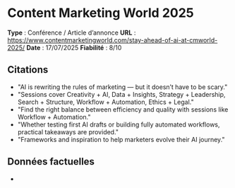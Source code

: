 # Content Marketing World 2025

**Type** : Conférence / Article d’annonce
**URL** : https://www.contentmarketingworld.com/stay-ahead-of-ai-at-cmworld-2025/
**Date** : 17/07/2025
**Fiabilité** : 8/10

## Citations

* "AI is rewriting the rules of marketing — but it doesn’t have to be scary."
* "Sessions cover Creativity + AI, Data + Insights, Strategy + Leadership, Search + Structure, Workflow + Automation, Ethics + Legal."
* "Find the right balance between efficiency and quality with sessions like Workflow + Automation."
* "Whether testing first AI drafts or building fully automated workflows, practical takeaways are provided."
* "Frameworks and inspiration to help marketers evolve their AI journey."

## Données factuelles

- 
